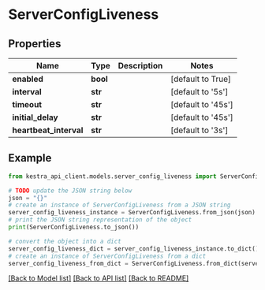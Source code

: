 # ServerConfigLiveness


## Properties

Name | Type | Description | Notes
------------ | ------------- | ------------- | -------------
**enabled** | **bool** |  | [default to True]
**interval** | **str** |  | [default to '5s']
**timeout** | **str** |  | [default to '45s']
**initial_delay** | **str** |  | [default to '45s']
**heartbeat_interval** | **str** |  | [default to '3s']

## Example

```python
from kestra_api_client.models.server_config_liveness import ServerConfigLiveness

# TODO update the JSON string below
json = "{}"
# create an instance of ServerConfigLiveness from a JSON string
server_config_liveness_instance = ServerConfigLiveness.from_json(json)
# print the JSON string representation of the object
print(ServerConfigLiveness.to_json())

# convert the object into a dict
server_config_liveness_dict = server_config_liveness_instance.to_dict()
# create an instance of ServerConfigLiveness from a dict
server_config_liveness_from_dict = ServerConfigLiveness.from_dict(server_config_liveness_dict)
```
[[Back to Model list]](../README.md#documentation-for-models) [[Back to API list]](../README.md#documentation-for-api-endpoints) [[Back to README]](../README.md)


